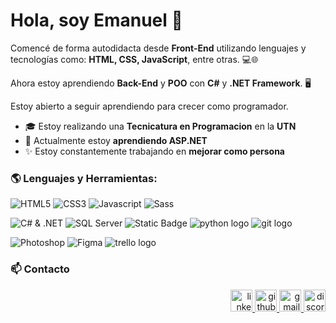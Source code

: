 # Hola, soy Emanuel 👋

Comencé de forma autodidacta desde **Front-End** utilizando lenguajes y tecnologías como: **HTML, CSS, JavaScript**, entre otras. 💻🌐

Ahora estoy aprendiendo **Back-End** y **POO** con **C#** y **.NET Framework**. 🖥️

Estoy abierto a seguir aprendiendo para crecer como programador.

- 🎓 Estoy realizando una **Tecnicatura en Programacion** en la **UTN**
- 🌱 Actualmente estoy **aprendiendo ASP.NET**
- ✨ Estoy constantemente trabajando en **mejorar como persona**

### 🌎 Lenguajes y Herramientas: 

<p>
  <img src="https://img.shields.io/badge/HTML5-E34F26?style=for-the-badge&logo=html5&logoColor=white" alt="HTML5">
  <img src="https://img.shields.io/badge/CSS3-1572B6?style=for-the-badge&logo=css3&logoColor=white" alt="CSS3">
  <img src="https://img.shields.io/badge/JavaScript-323330?style=for-the-badge&logo=javascript&logoColor=F7DF1E" alt="Javascript">
  <img src="https://img.shields.io/badge/Sass-CC6699?style=for-the-badge&logo=sass&logoColor=white" alt="Sass">
</p>

<p>
  <img alt="C# & .NET" src="https://img.shields.io/badge/C%23-.NET%20Framework-%23512bd4?style=for-the-badge&logo=C%23&labelColor=%23178600">
  <img src="https://img.shields.io/badge/SQL%20Server-CC2927?style=for-the-badge&logo=microsoft-sql-server&logoColor=white" alt="SQL Server">
<img alt="Static Badge" src="https://img.shields.io/badge/Entity%20Framework-purple?style=for-the-badge">


  <img src="https://img.shields.io/badge/Python-3776AB?logo=python&logoColor=white&style=for-the-badge" alt="python logo">
<!--   <img src="https://img.shields.io/badge/Java-007396?style=for-the-badge&logo=java&logoColor=white" alt="Java"> -->
  <!-- <img src="https://img.shields.io/badge/MySQL-4479A1?logo=mysql&logoColor=white&style=for-the-badge" alt="mysql logo"> -->
  <img src="https://img.shields.io/badge/Git-F05032?logo=git&logoColor=white&style=for-the-badge" alt="git logo">
  <!-- <img src="https://img.shields.io/badge/Virtual%20Machine-00ADEF?style=for-the-badge&logo=virtualbox&logoColor=white" alt="Virtual Machine"> -->
  <!-- <img src="https://img.shields.io/badge/Linux-FCC624?style=for-the-badge&logo=linux&logoColor=black" alt="Linux"> -->
</p>
<p>
  <img src="https://img.shields.io/badge/Photoshop-31A8FF?style=for-the-badge&logo=adobe-photoshop&logoColor=white" alt="Photoshop">
  <img src="https://img.shields.io/badge/Figma-F24E1E?style=for-the-badge&logo=figma&logoColor=white" alt="Figma">
  <img src="https://img.shields.io/badge/Trello-0052CC?logo=trello&logoColor=white&style=for-the-badge" alt="trello logo">
</p>

### 📫 Contacto  

<div align="right">
  <a href="https://www.linkedin.com/in/em40a/">
    <img src="https://img.shields.io/static/v1?message=LinkedIn&logo=linkedin&label=&color=0077B5&logoColor=white&labelColor=&style=for-the-badge" height="35" alt="linkedin logo">
  </a>
  <a href="https://github.com/em40a">
    <img src="https://img.shields.io/badge/GitHub-181717?logo=github&logoColor=white&style=for-the-badge" height="35" alt="github logo">
  </a>
  <a href="mailto:hermosilla.emanuel811@gmail.com">
    <img src="https://img.shields.io/static/v1?message=Gmail&logo=gmail&label=&color=D14836&logoColor=white&labelColor=&style=for-the-badge" height="35" alt="gmail logo">
  </a>
  <a href="https://discord.com/users/541145291726913537">
    <img src="https://img.shields.io/static/v1?message=Discord&logo=discord&label=&color=7289DA&logoColor=white&labelColor=&style=for-the-badge" height="35" alt="discord logo">
  </a>
</div>
